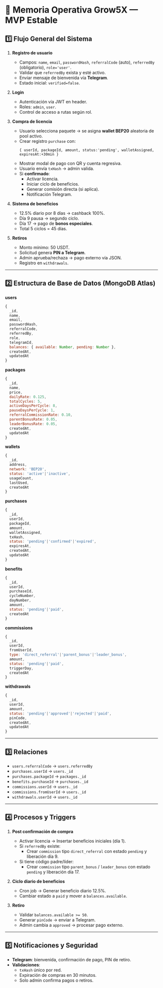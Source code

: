 # 📄 Memoria Operativa Grow5X — MVP Estable

## 1️⃣ Flujo General del Sistema

1. **Registro de usuario**
   - Campos: `name`, `email`, `passwordHash`, `referralCode` (auto), `referredBy` (obligatorio), `role='user'`.
   - Validar que `referredBy` exista y esté activo.
   - Enviar mensaje de bienvenida vía **Telegram**.
   - Estado inicial: `verified=false`.

2. **Login**
   - Autenticación vía JWT en header.
   - Roles: `admin`, `user`.
   - Control de acceso a rutas según rol.

3. **Compra de licencia**
   - Usuario selecciona paquete → se asigna **wallet BEP20** aleatoria de pool activo.
   - Crear registro `purchase` con:
     ```
     { userId, packageId, amount, status:'pending', walletAssigned, expiresAt:+30min }
     ```
   - Mostrar modal de pago con QR y cuenta regresiva.
   - Usuario envía `txHash` → admin valida.
   - Si **confirmado**:
     - Activar licencia.
     - Iniciar ciclo de beneficios.
     - Generar comisión directa (si aplica).
     - Notificación Telegram.

4. **Sistema de beneficios**
   - 12.5% diario por 8 días → cashback 100%.
   - Día 9 pausa → segundo ciclo.
   - Día 17 → pago de **bonos especiales**.
   - Total 5 ciclos = 45 días.

5. **Retiros**
   - Monto mínimo: 50 USDT.
   - Solicitud genera **PIN a Telegram**.
   - Admin aprueba/rechaza → pago externo vía JSON.
   - Registro en `withdrawals`.

---

## 2️⃣ Estructura de Base de Datos (MongoDB Atlas)

**users**
```js
{
  _id,
  name,
  email,
  passwordHash,
  referralCode,
  referredBy,
  role,
  telegramId,
  balances: { available: Number, pending: Number },
  createdAt,
  updatedAt
}
```

**packages**
```js
{
  _id,
  name,
  price,
  dailyRate: 0.125,
  totalCycles: 5,
  activeDaysPerCycle: 8,
  pauseDaysPerCycle: 1,
  referralCommissionRate: 0.10,
  parentBonusRate: 0.05,
  leaderBonusRate: 0.05,
  createdAt,
  updatedAt
}
```

**wallets**
```js
{
  _id,
  address,
  network: 'BEP20',
  status: 'active'|'inactive',
  usageCount,
  lastUsed,
  createdAt
}
```

**purchases**
```js
{
  _id,
  userId,
  packageId,
  amount,
  walletAssigned,
  txHash,
  status: 'pending'|'confirmed'|'expired',
  expiresAt,
  createdAt,
  updatedAt
}
```

**benefits**
```js
{
  _id,
  userId,
  purchaseId,
  cycleNumber,
  dayNumber,
  amount,
  status: 'pending'|'paid',
  createdAt
}
```

**commissions**
```js
{
  _id,
  userId,
  fromUserId,
  type: 'direct_referral'|'parent_bonus'|'leader_bonus',
  amount,
  status: 'pending'|'paid',
  triggerDay,
  createdAt
}
```

**withdrawals**
```js
{
  _id,
  userId,
  amount,
  status: 'pending'|'approved'|'rejected'|'paid',
  pinCode,
  createdAt,
  updatedAt
}
```

---

## 3️⃣ Relaciones

- `users.referralCode` → `users.referredBy`
- `purchases.userId` → `users._id`
- `purchases.packageId` → `packages._id`
- `benefits.purchaseId` → `purchases._id`
- `commissions.userId` → `users._id`
- `commissions.fromUserId` → `users._id`
- `withdrawals.userId` → `users._id`

---

## 4️⃣ Procesos y Triggers

1. **Post confirmación de compra**
   - Activar licencia → Insertar beneficios iniciales (día 1).
   - Si `referredBy` existe:
     - Crear `commission` tipo `direct_referral` con estado `pending` y liberación día 9.
   - Si tiene código padre/líder:
     - Crear `commission` tipo `parent_bonus` / `leader_bonus` con estado `pending` y liberación día 17.

2. **Ciclo diario de beneficios**
   - Cron job → Generar beneficio diario 12.5%.
   - Cambiar estado a `paid` y mover a `balances.available`.

3. **Retiro**
   - Validar `balances.available >= 50`.
   - Generar `pinCode` → enviar a Telegram.
   - Admin cambia a `approved` → procesar pago externo.

---

## 5️⃣ Notificaciones y Seguridad

- **Telegram**: bienvenida, confirmación de pago, PIN de retiro.
- **Validaciones**:
  - `txHash` único por red.
  - Expiración de compras en 30 minutos.
  - Solo admin confirma pagos o retiros.
